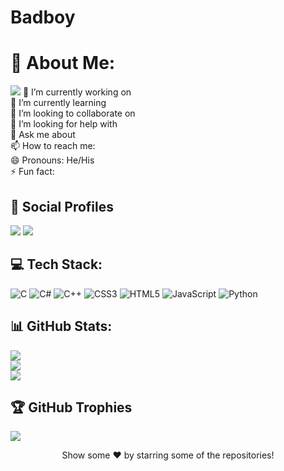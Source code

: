 # Badboy

# 💫 About Me:
[![](https://komarev.com/ghpvc/?username=Hermione69&color=009688&style=flat&label=Profile+Views)](https://sureshchand12a.github.io/github-profile-builder/)
🔭 I’m currently working on <br>🌱 I’m currently learning <br>👯 I’m looking to collaborate on <br>🤔 I’m looking for help with <br>💬 Ask me about <br>📫 How to reach me: <br>😄 Pronouns: He/His<br>⚡ Fun fact: 


## 👨 Social Profiles
![](https://img.shields.io/github/followers/Hermione69?color=%23009688&label=Follow&style=for-the-badge)  ![](https://img.shields.io/github/stars/Hermione69?affiliations=OWNER%2CCOLLABORATOR&color=%23009688&label=Stars&style=for-the-badge)  


## 💻 Tech Stack:
![C](https://img.shields.io/badge/c-%2300599C.svg?style=for-the-badge&logo=c&logoColor=white)   ![C#](https://img.shields.io/badge/c%23-%23239120.svg?style=for-the-badge&logo=c-sharp&logoColor=white)   ![C++](https://img.shields.io/badge/c++-%2300599C.svg?style=for-the-badge&logo=c%2B%2B&logoColor=white)   ![CSS3](https://img.shields.io/badge/css3-%231572B6.svg?style=for-the-badge&logo=css3&logoColor=white)   ![HTML5](https://img.shields.io/badge/html5-%23E34F26.svg?style=for-the-badge&logo=html5&logoColor=white)   ![JavaScript](https://img.shields.io/badge/javascript-%23323330.svg?style=for-the-badge&logo=javascript&logoColor=%23F7DF1E)   ![Python](https://img.shields.io/badge/python-3670A0?style=for-the-badge&logo=python&logoColor=ffdd54)   
## 📊 GitHub Stats:
![](https://github-readme-stats.vercel.app/api?username=Hermione69&theme=tokyonight&hide_border=true&include_all_commits=true&count_private=true)<br/>
![](https://github-readme-streak-stats.herokuapp.com/?user=Hermione69&theme=tokyonight&hide_border=true)<br/>
![](https://github-readme-stats.vercel.app/api/top-langs/?username=Hermione69&theme=tokyonight&hide_border=true&include_all_commits=true&count_private=true&layout=compact)<br/>

## 🏆 GitHub Trophies
![](https://github-profile-trophy.vercel.app/?username=Hermione69&theme=discord&no-bg=true&no-frame=true&margin-h=0&margin-w=5)


<div align="center">Show some ❤️ by starring some of the repositories!</div>
